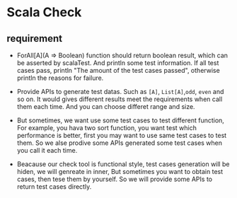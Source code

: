# Scala Check

## requirement

* ForAll[A](A => Boolean) function should return boolean result,  which can be asserted by scalaTest. And println some test information. If all test cases pass, println "The amount of the test cases passed", otherwise println the reasons for failure.

* Provide APIs to generate test datas. Such as `[A]`, `List[A]`,`odd`, `even` and so on. It would gives different results meet the requirements when call them each time. And you can choose differet range and size.

* But sometimes, we want use some test cases to test different function, For example, you hava two sort function, you want test which performance is better, first you may want to use same test cases to test them.  So we alse prodive some APIs generated some test cases when you call it each time.

* Beacause our check tool is functional style, test cases generation will be hiden, we will genreate in inner, But sometimes you want to obtain test cases, then tese them by yourself. So we will provide some APIs to return test cases directly.
